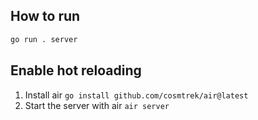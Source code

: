 ## How to run

```bash
go run . server
```

## Enable hot reloading

1. Install air `go install github.com/cosmtrek/air@latest`
2. Start the server with air `air server`
